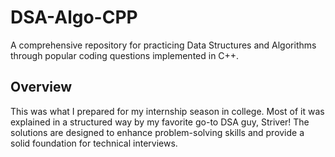 # DSA-Algo-CPP
A comprehensive repository for practicing Data Structures and Algorithms through popular coding questions implemented in C++.

## Overview

This was what I prepared for my internship season in college. Most of it was explained in a structured way by my favorite go-to DSA guy, Striver! The solutions are designed to enhance problem-solving skills and provide a solid foundation for technical interviews.
